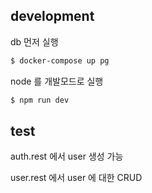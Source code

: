 ## development

db 먼저 실행
```sh
$ docker-compose up pg
```

node 를 개발모드로 실행
```sh
$ npm run dev
```

## test
auth.rest 에서 user 생성 가능

user.rest 에서 user 에 대한 CRUD